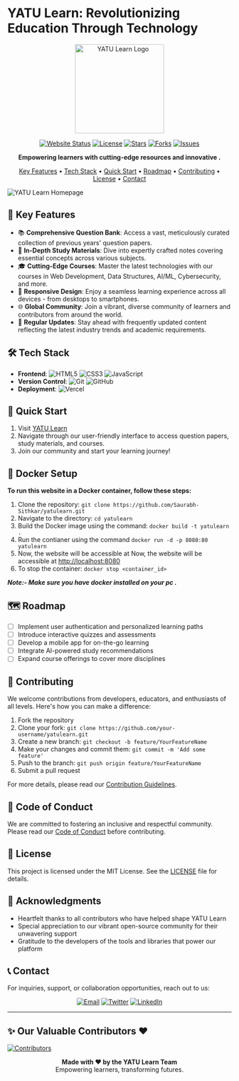 # YATU Learn: Revolutionizing Education Through Technology

<p align="center">
  <img src="assets/images/YATU%20Learn%20-%20YL%20icon%20Black%20(2).png" alt="YATU Learn Logo" width="200">
</p>

<p align="center">
  <a href="https://yatulearn-i5od1dgx4-saurabhsithkars-projects.vercel.app/"><img src="https://img.shields.io/website?url=https%3A%2F%2Fyatulearn-i5od1dgx4-saurabhsithkars-projects.vercel.app%2F&style=for-the-badge" alt="Website Status"></a>
  <a href="https://github.com/Saurabh-Sithkar/yatulearn/blob/main/LICENSE"><img src="https://img.shields.io/github/license/Saurabh-Sithkar/yatulearn?style=for-the-badge" alt="License"></a>
  <a href="https://github.com/Saurabh-Sithkar/yatulearn/stargazers"><img src="https://img.shields.io/github/stars/Saurabh-Sithkar/yatulearn?style=for-the-badge" alt="Stars"></a>
  <a href="https://github.com/Saurabh-Sithkar/yatulearn/network/members"><img src="https://img.shields.io/github/forks/Saurabh-Sithkar/yatulearn?style=for-the-badge" alt="Forks"></a>
  <a href="https://github.com/Saurabh-Sithkar/yatulearn/issues"><img src="https://img.shields.io/github/issues/Saurabh-Sithkar/yatulearn?style=for-the-badge" alt="Issues"></a>
</p>

<p align="center">
  <strong>Empowering learners with cutting-edge resources and innovative .</strong>
</p>

<p align="center">
  <a href="#-key-features">Key Features</a> •
  <a href="#-tech-stack">Tech Stack</a> •
  <a href="#-quick-start">Quick Start</a> •
  <a href="#-roadmap">Roadmap</a> •
  <a href="#-contributing">Contributing</a> •
  <a href="#-license">License</a> •
  <a href="#-contact">Contact</a>
</p>

![YATU Learn Homepage](assets/images/YatuLearn.png)

## 🚀 Key Features

- 📚 **Comprehensive Question Bank**: Access a vast, meticulously curated collection of previous years' question papers.
- 📝 **In-Depth Study Materials**: Dive into expertly crafted notes covering essential concepts across various subjects.
- 🎓 **Cutting-Edge Courses**: Master the latest technologies with our courses in Web Development, Data Structures, AI/ML, Cybersecurity, and more.
- 📱 **Responsive Design**: Enjoy a seamless learning experience across all devices - from desktops to smartphones.
- 🌐 **Global Community**: Join a vibrant, diverse community of learners and contributors from around the world.
- 🔄 **Regular Updates**: Stay ahead with frequently updated content reflecting the latest industry trends and academic requirements.

## 🛠️ Tech Stack

- **Frontend**:
  ![HTML5](https://img.shields.io/badge/HTML5-E34F26?style=for-the-badge&logo=html5&logoColor=white)
  ![CSS3](https://img.shields.io/badge/CSS3-1572B6?style=for-the-badge&logo=css3&logoColor=white)
  ![JavaScript](https://img.shields.io/badge/JavaScript-F7DF1E?style=for-the-badge&logo=javascript&logoColor=black)
- **Version Control**:
  ![Git](https://img.shields.io/badge/Git-F05032?style=for-the-badge&logo=git&logoColor=white)
  ![GitHub](https://img.shields.io/badge/GitHub-181717?style=for-the-badge&logo=github&logoColor=white)
- **Deployment**:
  ![Vercel](https://img.shields.io/badge/Vercel-000000?style=for-the-badge&logo=vercel&logoColor=white)

## 🏁 Quick Start

1. Visit [YATU Learn](https://yatulearn-i5od1dgx4-saurabhsithkars-projects.vercel.app/)
2. Navigate through our user-friendly interface to access question papers, study materials, and courses.
3. Join our community and start your learning journey!

## 🐳 Docker Setup

**To run this website in a Docker container, follow these steps:**

1. Clone the repository: `git clone https://github.com/Saurabh-Sithkar/yatulearn.git`
2. Navigate to the directory:  `cd yatulearn`
3. Build the Docker image using the command:  `docker build -t yatulearn .`
4. Run the contianer  using the command `docker run -d -p 8080:80 yatulearn`
5. Now, the website will be accessible at  Now, the website will be accessible at [http://localhost:8080]()
6. To stop the container: `docker stop <container_id>`

***Note:- Make sure you have docker installed on your pc .***

## 🗺️ Roadmap

- [ ] Implement user authentication and personalized learning paths
- [ ] Introduce interactive quizzes and assessments
- [ ] Develop a mobile app for on-the-go learning
- [ ] Integrate AI-powered study recommendations
- [ ] Expand course offerings to cover more disciplines

## 🤝 Contributing

We welcome contributions from developers, educators, and enthusiasts of all levels. Here's how you can make a difference:

1. Fork the repository
2. Clone your fork: `git clone https://github.com/your-username/yatulearn.git`
3. Create a new branch: `git checkout -b feature/YourFeatureName`
4. Make your changes and commit them: `git commit -m 'Add some feature'`
5. Push to the branch: `git push origin feature/YourFeatureName`
6. Submit a pull request

For more details, please read our [Contribution Guidelines](CONTRIBUTING.md).

## 📜 Code of Conduct

We are committed to fostering an inclusive and respectful community. Please read our [Code of Conduct](CODE_OF_CONDUCT.md) before contributing.

## 📄 License

This project is licensed under the MIT License. See the [LICENSE](LICENSE) file for details.

## 🙏 Acknowledgments

- Heartfelt thanks to all contributors who have helped shape YATU Learn
- Special appreciation to our vibrant open-source community for their unwavering support
- Gratitude to the developers of the tools and libraries that power our platform

## 📞 Contact

For inquiries, support, or collaboration opportunities, reach out to us:

<p align="center">
  <a href="mailto:yatulearn@gmail.com"><img src="https://img.shields.io/badge/Email-yatulearn%40gmail.com-blue?style=for-the-badge&logo=gmail" alt="Email"></a>
  <a href="https://twitter.com/yatulearn"><img src="https://img.shields.io/badge/Twitter-@yatulearn-blue?style=for-the-badge&logo=twitter" alt="Twitter"></a>
  <a href="https://www.linkedin.com/company/yatulearn"><img src="https://img.shields.io/badge/LinkedIn-YATU%20Learn-blue?style=for-the-badge&logo=linkedin" alt="LinkedIn"></a>
</p>

---

## ✨ Our Valuable Contributors ❤️

[![Contributors](https://contrib.rocks/image?repo=yatulearn/yatulearn)](https://github.com/yatulearn/yatulearn/graphs/contributors)

<p align="center">
  <strong>Made with ❤️ by the YATU Learn Team</strong><br>
  Empowering learners, transforming futures.
</p>
